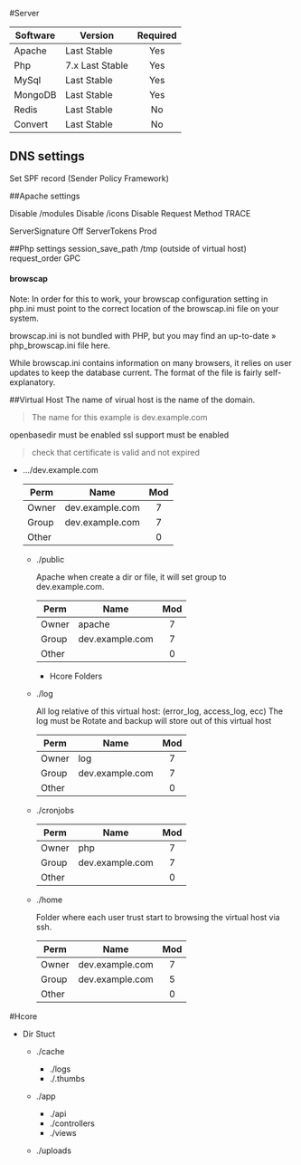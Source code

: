 #Server

| Software |       Version   | Required |
|----------|-----------------|:-------: |
| Apache   |     Last Stable |    Yes   |
| Php      | 7.x Last Stable |    Yes   |
| MySql    |     Last Stable |    Yes   |
| MongoDB  |     Last Stable |    Yes   |
| Redis    |     Last Stable |    No    |
| Convert  |     Last Stable |    No    |


## DNS settings
Set SPF record (Sender Policy Framework)

##Apache settings

Disable /modules
Disable /icons
Disable Request Method TRACE

ServerSignature Off
ServerTokens Prod


##Php settings
session_save_path /tmp (outside of virtual host)
request_order GPC


#### browscap
Note:
In order for this to work, your browscap configuration setting in php.ini must point to the correct location of the browscap.ini file on your system.

browscap.ini is not bundled with PHP, but you may find an up-to-date » php_browscap.ini file here.

While browscap.ini contains information on many browsers, it relies on user updates to keep the database current. The format of the file is fairly self-explanatory.

##Virtual Host
The name of virual host is the name of the domain.
>The name for this example is dev.example.com

openbasedir must be enabled
ssl support must be enabled
>check that certificate is valid and not expired

- .../dev.example.com

    | Perm  | Name            | Mod |
    |-------|-----------------|:---:|
    | Owner | dev.example.com |  7  |
    | Group | dev.example.com |  7  |
    | Other |                 |  0  |

  - ./public
    
    Apache when create a dir or file, it will set group to dev.example.com.

    | Perm  | Name            | Mod |
    |-------|-----------------|:---:|
    | Owner | apache          |  7  |
    | Group | dev.example.com |  7  |
    | Other |                 |  0  |

     - Hcore Folders

  - ./log
     
     All log relative of this virtual host: (error_log, access_log, ecc)
     The log must be Rotate and backup will store out of this virtual host   
        
    | Perm  | Name            | Mod |
    |-------|-----------------|:---:|
    | Owner | log             |  7  |
    | Group | dev.example.com |  7  |
    | Other |                 |  0  |

  - ./cronjobs
  
    | Perm  | Name            | Mod |
    |-------|-----------------|:---:|
    | Owner | php             |  7  |
    | Group | dev.example.com |  7  |
    | Other |                 |  0  |

  - ./home
    
    Folder where each user trust start to browsing the virtual host via ssh.
    
    | Perm  | Name            | Mod |
    |-------|-----------------|:---:|
    | Owner | dev.example.com |  7  |
    | Group | dev.example.com |  5  |
    | Other |                 |  0  |




#Hcore

- Dir Stuct
  - ./cache
    - ./logs
    - ./.thumbs
  - ./app
    - ./api
    - ./controllers
    - ./views
    
  - ./uploads